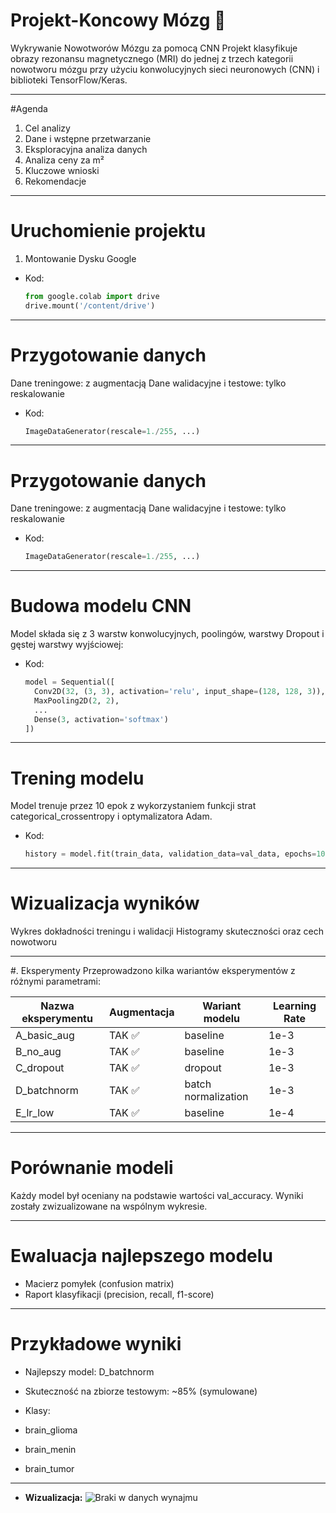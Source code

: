 # Projekt-Koncowy Mózg 🧠
Wykrywanie Nowotworów Mózgu za pomocą CNN
Projekt klasyfikuje obrazy rezonansu magnetycznego (MRI) do jednej z trzech kategorii nowotworu mózgu przy użyciu konwolucyjnych sieci neuronowych (CNN) i biblioteki TensorFlow/Keras.

---

#Agenda  
1. Cel analizy  
2. Dane i wstępne przetwarzanie  
3. Eksploracyjna analiza danych  
4. Analiza ceny za m²  
5. Kluczowe wnioski  
7. Rekomendacje  

---
# Uruchomienie projektu
1. Montowanie Dysku Google
- Kod:  
  ```python
  from google.colab import drive
  drive.mount('/content/drive')
---
# Przygotowanie danych
Dane treningowe: z augmentacją
Dane walidacyjne i testowe: tylko reskalowanie
- Kod:  
  ```python
  ImageDataGenerator(rescale=1./255, ...)

---
# Przygotowanie danych
Dane treningowe: z augmentacją
Dane walidacyjne i testowe: tylko reskalowanie
- Kod:  
  ```python
  ImageDataGenerator(rescale=1./255, ...)
  
----
# Budowa modelu CNN
Model składa się z 3 warstw konwolucyjnych, poolingów, warstwy Dropout i gęstej warstwy wyjściowej:

- Kod:  
  ```python
  model = Sequential([
    Conv2D(32, (3, 3), activation='relu', input_shape=(128, 128, 3)),
    MaxPooling2D(2, 2),
    ...
    Dense(3, activation='softmax')
  ])

---
# Trening modelu
Model trenuje przez 10 epok z wykorzystaniem funkcji strat categorical_crossentropy i optymalizatora Adam.

- Kod:  
  ```python
  history = model.fit(train_data, validation_data=val_data, epochs=10)

---
# Wizualizacja wyników
Wykres dokładności treningu i walidacji
Histogramy skuteczności oraz cech nowotworu

--- 
#. Eksperymenty
Przeprowadzono kilka wariantów eksperymentów z różnymi parametrami:

| Nazwa eksperymentu | Augmentacja | Wariant modelu     | Learning Rate |
| ------------------ | ----------- | ------------------ | ------------|
| A_basic_aug      | TAK  ✅       | baseline            | 1e-3         |
| B_no_aug         | TAK  ✅       | baseline            | 1e-3         |
| C_dropout        | TAK  ✅       | dropout             | 1e-3         |
| D_batchnorm      | TAK  ✅       | batch normalization | 1e-3         |
| E_lr_low         | TAK  ✅       | baseline            | 1e-4         |


---
#  Porównanie modeli
Każdy model był oceniany na podstawie wartości val_accuracy. Wyniki zostały zwizualizowane na wspólnym wykresie.

---

# Ewaluacja najlepszego modelu
- Macierz pomyłek (confusion matrix)
- Raport klasyfikacji (precision, recall, f1-score)

---
# Przykładowe wyniki
- Najlepszy model: D_batchnorm
- Skuteczność na zbiorze testowym: ~85% (symulowane)

- Klasy:
 - brain_glioma
-  brain_menin
-  brain_tumor

---
- **Wizualizacja:**
![Braki w danych wynajmu](image/zd1.jpg)











  

  



